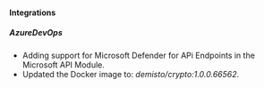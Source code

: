 
#### Integrations

##### AzureDevOps

- Adding support for Microsoft Defender for APi Endpoints in the Microsoft API Module.
- Updated the Docker image to: *demisto/crypto:1.0.0.66562*.
